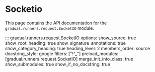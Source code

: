 # Socketio

This page contains the API documentation for the `gradual.runners.request.SocketIO` module.

::: gradual.runners.request.SocketIO
    options:
        show_source: true
        show_root_heading: true
        show_signature_annotations: true
        show_category_heading: true
        heading_level: 2
        members_order: source
        docstring_style: google
        filters: ["!^_"]
        preload_modules: [gradual.runners.request.SocketIO]
        merge_init_into_class: true
        show_submodules: true
        show_if_no_docstring: true
